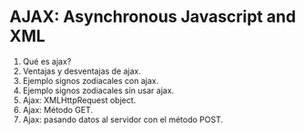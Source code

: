 # AJAX: Asynchronous Javascript and XML

1. Qué es ajax?
2. Ventajas y desventajas de ajax.
3. Ejemplo signos zodiacales con ajax.
4. Ejemplo signos zodiacales sin usar ajax.
5. Ajax: XMLHttpRequest object.
6. Ajax: Método GET.
7. Ajax: pasando datos al servidor con el método POST.